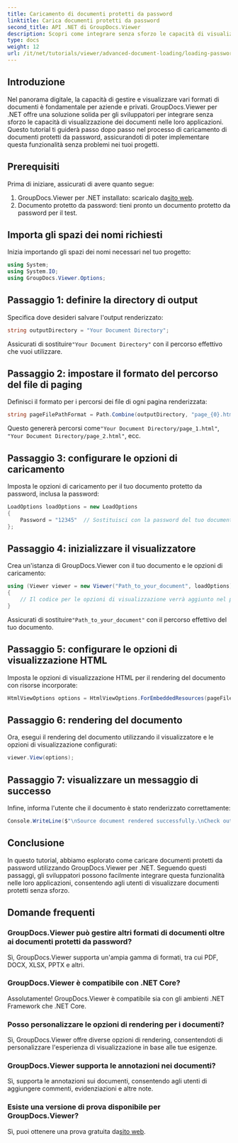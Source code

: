 ```yaml
---
title: Caricamento di documenti protetti da password
linktitle: Carica documenti protetti da password
second_title: API .NET di GroupDocs.Viewer
description: Scopri come integrare senza sforzo le capacità di visualizzazione dei documenti nelle tue applicazioni .NET con GroupDocs.Viewer. Questo tutorial fornisce una guida completa, passo dopo passo.
type: docs
weight: 12
url: /it/net/tutorials/viewer/advanced-document-loading/loading-password-protected-document/
---
```

## Introduzione

Nel panorama digitale, la capacità di gestire e visualizzare vari formati di documenti è fondamentale per aziende e privati. GroupDocs.Viewer per .NET offre una soluzione solida per gli sviluppatori per integrare senza sforzo le capacità di visualizzazione dei documenti nelle loro applicazioni. Questo tutorial ti guiderà passo dopo passo nel processo di caricamento di documenti protetti da password, assicurandoti di poter implementare questa funzionalità senza problemi nei tuoi progetti.

## Prerequisiti

Prima di iniziare, assicurati di avere quanto segue:

1.  GroupDocs.Viewer per .NET installato: scaricalo da[sito web](https://releases.groupdocs.com/viewer/net/).
2. Documento protetto da password: tieni pronto un documento protetto da password per il test.

## Importa gli spazi dei nomi richiesti

Inizia importando gli spazi dei nomi necessari nel tuo progetto:

```csharp
using System;
using System.IO;
using GroupDocs.Viewer.Options;
```

## Passaggio 1: definire la directory di output

Specifica dove desideri salvare l'output renderizzato:

```csharp
string outputDirectory = "Your Document Directory";
```
 Assicurati di sostituire`"Your Document Directory"` con il percorso effettivo che vuoi utilizzare.

## Passaggio 2: impostare il formato del percorso del file di paging

Definisci il formato per i percorsi dei file di ogni pagina renderizzata:

```csharp
string pageFilePathFormat = Path.Combine(outputDirectory, "page_{0}.html");
```

 Questo genererà percorsi come`"Your Document Directory/page_1.html"`, `"Your Document Directory/page_2.html"`, ecc.

## Passaggio 3: configurare le opzioni di caricamento

Imposta le opzioni di caricamento per il tuo documento protetto da password, inclusa la password:

```csharp
LoadOptions loadOptions = new LoadOptions
{
    Password = "12345"  // Sostituisci con la password del tuo documento
};
```

## Passaggio 4: inizializzare il visualizzatore

Crea un'istanza di GroupDocs.Viewer con il tuo documento e le opzioni di caricamento:

```csharp
using (Viewer viewer = new Viewer("Path_to_your_document", loadOptions))
{
    // Il codice per le opzioni di visualizzazione verrà aggiunto nel passaggio successivo.
}
```
 Assicurati di sostituire`"Path_to_your_document"` con il percorso effettivo del tuo documento.

## Passaggio 5: configurare le opzioni di visualizzazione HTML

Imposta le opzioni di visualizzazione HTML per il rendering del documento con risorse incorporate:

```csharp
HtmlViewOptions options = HtmlViewOptions.ForEmbeddedResources(pageFilePathFormat);
```

## Passaggio 6: rendering del documento

Ora, esegui il rendering del documento utilizzando il visualizzatore e le opzioni di visualizzazione configurati:

```csharp
viewer.View(options);
```

## Passaggio 7: visualizzare un messaggio di successo

Infine, informa l'utente che il documento è stato renderizzato correttamente:

```csharp
Console.WriteLine($"\nSource document rendered successfully.\nCheck output in {outputDirectory}.");
```

## Conclusione

In questo tutorial, abbiamo esplorato come caricare documenti protetti da password utilizzando GroupDocs.Viewer per .NET. Seguendo questi passaggi, gli sviluppatori possono facilmente integrare questa funzionalità nelle loro applicazioni, consentendo agli utenti di visualizzare documenti protetti senza sforzo.

## Domande frequenti

### GroupDocs.Viewer può gestire altri formati di documenti oltre ai documenti protetti da password?

Sì, GroupDocs.Viewer supporta un'ampia gamma di formati, tra cui PDF, DOCX, XLSX, PPTX e altri.

### GroupDocs.Viewer è compatibile con .NET Core?

Assolutamente! GroupDocs.Viewer è compatibile sia con gli ambienti .NET Framework che .NET Core.

### Posso personalizzare le opzioni di rendering per i documenti?

Sì, GroupDocs.Viewer offre diverse opzioni di rendering, consentendoti di personalizzare l'esperienza di visualizzazione in base alle tue esigenze.

### GroupDocs.Viewer supporta le annotazioni nei documenti?

Sì, supporta le annotazioni sui documenti, consentendo agli utenti di aggiungere commenti, evidenziazioni e altre note.

### Esiste una versione di prova disponibile per GroupDocs.Viewer?

 Sì, puoi ottenere una prova gratuita da[sito web](https://releases.groupdocs.com/).
